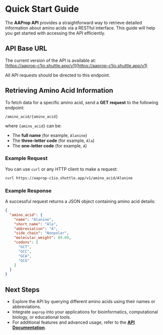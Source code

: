 <!--
SPDX-FileCopyrightText: 2023 - 2025 Ali Sajid Imami

SPDX-License-Identifier: Apache-2.0
SPDX-License-Identifier: MIT
-->

# **Quick Start Guide**  

The **AAProp API** provides a straightforward way to retrieve detailed information about amino acids via a RESTful interface. This guide will help you get started with accessing the API efficiently.  

## **API Base URL**  

The current version of the API is available at:  
[https://aaprop-c1io.shuttle.app/v1](https://aaprop-c1io.shuttle.app/v1)  

All API requests should be directed to this endpoint.  

## **Retrieving Amino Acid Information**  

To fetch data for a specific amino acid, send a **GET request** to the following endpoint:  

```plaintext
/amino_acid/{amino_acid}
```  

where `{amino_acid}` can be:  

- The **full name** (for example, `Alanine`)  
- The **three-letter code** (for example, `Ala`)  
- The **one-letter code** (for example, `A`)  

### **Example Request**  

You can use `curl` or any HTTP client to make a request:  

```bash
curl https://aaprop-c1io.shuttle.app/v1/amino_acid/Alanine
```  

### **Example Response**  

A successful request returns a JSON object containing amino acid details:  

```json
{
  "amino_acid": {
    "name": "Alanine",
    "short_name": "Ala",
    "abbreviation": "A",
    "side_chain": "Nonpolar",
    "molecular_weight": 89.09,
    "codons": [
      "GCT",
      "GCC",
      "GCA",
      "GCG"
    ]
  }
}
```  

## **Next Steps**  

- Explore the API by querying different amino acids using their names or abbreviations.  
- Integrate `aaprop` into your applications for bioinformatics, computational biology, or educational tools.  
- For additional features and advanced usage, refer to the [**API Documentation**](03-api-routes.md).  
